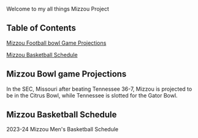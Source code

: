 Welcome to my all things Mizzou Project

## Table of Contents
[Mizzou Football bowl Game Projections](https://www.cbssports.com/college-football/news/college-football-bowl-projections-oklahoma-missouri-improve-game-slots-after-dominant-conference-wins/)
  
[Mizzou Basketball Schedule](https://mutigers.com/sports/mens-basketball/schedule)

## Mizzou Bowl game Projections
In the SEC, Missouri after beating Tennessee 36-7, Mizzou is projected to be in the Citrus Bowl, while Tennessee is slotted for the Gator Bowl. 



## Mizzou Basketball Schedule
2023-24 Mizzou Men's Basketball Schedule 




